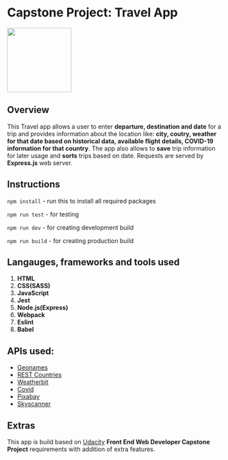 # Capstone Project: Travel App
<img src="https://github.com/Candidemile/Udacity_Capstone_Travel_App/blob/master/src/client/media/favicon.png?raw=true" width=150>

## Overview
This Travel app allows a user to enter **departure, destination and date** for a trip and provides information about the location like:
**city, coutry, weather for that date based on historical data, available flight details, COVID-19 information for that country**.
The app also allows to **save** trip information for later usage and **sorts** trips based on date.
Requests are served by **Express.js** web server.

## Instructions
`npm install` - run this to install all required packages

`npm run test` - for testing

`npm run dev` - for creating development build

`npm run build` - for creating production build

## Langauges, frameworks and tools used

1. **HTML**
1. **CSS(SASS)**
1. **JavaScript**
1. **Jest**
1. **Node.js(Express)**
1. **Webpack**
1. **Eslint**
1. **Babel**

## APIs used:

* [Geonames](https://www.geonames.org/)
* [REST Countries](https://restcountries.eu/)
* [Weatherbit](https://www.weatherbit.io/api)
* [Covid](https://covid19api.com/)
* [Pixabay](https://pixabay.com/api/docs/)
* [Skyscanner](https://rapidapi.com/skyscanner/api/skyscanner-flight-search)


## Extras
This app is build based on [Udacity](https://www.udacity.com/) **Front End Web Developer Capstone Project** requirements with addition of extra features.

